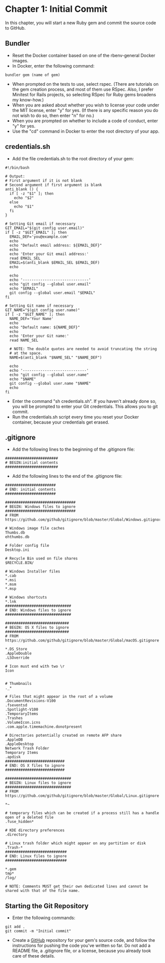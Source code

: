 # Chapter 1: Initial Commit
In this chapter, you will start a new Ruby gem and commit the source code to GitHub.

## Bundler
* Reset the Docker container based on one of the rbenv-general Docker images.
* In Docker, enter the following command:
```
bundler gem (name of gem)
```
* When prompted on the tests to use, select rspec.  (There are tutorials on the gem creation process, and most of them use RSpec.  Also, I prefer Minitest for Rails projects, so selecting RSpec for Ruby gems broadens my know-how.)
* When you are asked about whether you wish to license your code under the MIT license, enter "y" for yes.  (If there is any specific reason you do not wish to do so, then enter "n" for no.)
* When you are prompted on whether to include a code of conduct, enter "y" for yes.
* Use the "cd" command in Docker to enter the root directory of your app.

## credentials.sh

* Add the file credentials.sh to the root directory of your gem:
```
#!/bin/bash

# Output:
# First argument if it is not blank
# Second argument if first argument is blank
anti_blank () {
  if [ -z "$1" ]; then
    echo "$2"
  else
    echo "$1"
  fi
}

# Setting Git email if necessary
GIT_EMAIL="$(git config user.email)"
if [ -z "$GIT_EMAIL" ]; then
  EMAIL_DEF='you@example.com'
  echo
  echo "Default email address: ${EMAIL_DEF}"
  echo
  echo 'Enter your Git email address:'
  read EMAIL_SEL
  EMAIL=$(anti_blank $EMAIL_SEL $EMAIL_DEF)
  echo

  echo
  echo '------------------------------'
  echo "git config --global user.email"
  echo "$EMAIL"
  git config --global user.email "$EMAIL"
fi

# Setting Git name if necessary
GIT_NAME="$(git config user.name)"
if [ -z "$GIT_NAME" ]; then
  NAME_DEF='Your Name'
  echo
  echo "Default name: ${NAME_DEF}"
  echo
  echo 'Enter your Git name:'
  read NAME_SEL

  # NOTE: The double quotes are needed to avoid truncating the string
  # at the space.
  NAME=$(anti_blank "$NAME_SEL" "$NAME_DEF")

  echo
  echo '-----------------------------'
  echo "git config --global user.name"
  echo "$NAME"
  git config --global user.name "$NAME"
  echo
fi
```
* Enter the command "sh credentials.sh".  If you haven't already done so, you will be prompted to enter your Git credentials.  This allows you to git commit.
* Run the credentials.sh script every time you reset your Docker container, because your credentials get erased.

## .gitignore
* Add the following lines to the beginning of the .gitignore file:
```
########################
# BEGIN:initial contents
########################
```
* Add the following lines to the end of the .gitignore file:
```
#######################
# END: initial contents
#######################

################################
# BEGIN: Windows files to ignore
################################
# FROM https://github.com/github/gitignore/blob/master/Global/Windows.gitignore

# Windows image file caches
Thumbs.db
ehthumbs.db

# Folder config file
Desktop.ini

# Recycle Bin used on file shares
$RECYCLE.BIN/

# Windows Installer files
*.cab
*.msi
*.msm
*.msp

# Windows shortcuts
*.lnk
##############################
# END: Windows files to ignore
##############################

#############################
# BEGIN: OS X files to ignore
#############################
# FROM https://github.com/github/gitignore/blob/master/Global/macOS.gitignore

*.DS_Store
.AppleDouble
.LSOverride

# Icon must end with two \r
Icon


# Thumbnails
._*

# Files that might appear in the root of a volume
.DocumentRevisions-V100
.fseventsd
.Spotlight-V100
.TemporaryItems
.Trashes
.VolumeIcon.icns
.com.apple.timemachine.donotpresent

# Directories potentially created on remote AFP share
.AppleDB
.AppleDesktop
Network Trash Folder
Temporary Items
.apdisk
###########################
# END: OS X files to ignore
###########################

##############################
# BEGIN: Linux files to ignore
##############################
# FROM https://github.com/github/gitignore/blob/master/Global/Linux.gitignore

*~

# temporary files which can be created if a process still has a handle open of a deleted file
.fuse_hidden*

# KDE directory preferences
.directory

# Linux trash folder which might appear on any partition or disk
.Trash-*
############################
# END: Linux files to ignore
############################

*.gem
tmp*
/log/

# NOTE: Comments MUST get their own dedicated lines and cannot be shared with that of the file name.
```

## Starting the Git Repository
* Enter the following commands:
```
git add .
git commit -m "Initial commit"
```
* Create a [GitHub](https://github.com/) repository for your gem's source code, and follow the instructions for pushing the code you've written so far.  Do not add a README file, a .gitignore file, or a license, because you already took care of these details.
